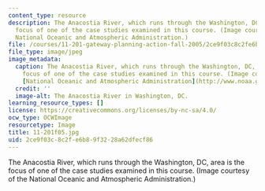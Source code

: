 ```yaml
---
content_type: resource
description: The Anacostia River, which runs through the Washington, DC, area is the
  focus of one of the case studies examined in this course. (Image courtesy of the
  National Oceanic and Atmospheric Administration.)
file: /courses/11-201-gateway-planning-action-fall-2005/2ce9f03c8c2fe6b89f3228a62dfecf86_11-201f05.jpg
file_type: image/jpeg
image_metadata:
  caption: The Anacostia River, which runs through the Washington, DC, area is the
    focus of one of the case studies examined in this course. (Image courtesy of the
    [National Oceanic and Atmospheric Administration](http://www.noaa.gov/).)
  credit: ''
  image-alt: The Anacostia River in Washington, DC.
learning_resource_types: []
license: https://creativecommons.org/licenses/by-nc-sa/4.0/
ocw_type: OCWImage
resourcetype: Image
title: 11-201f05.jpg
uid: 2ce9f03c-8c2f-e6b8-9f32-28a62dfecf86
---
```

The Anacostia River, which runs through the Washington, DC, area is the focus of one of the case studies examined in this course. (Image courtesy of the National Oceanic and Atmospheric Administration.)